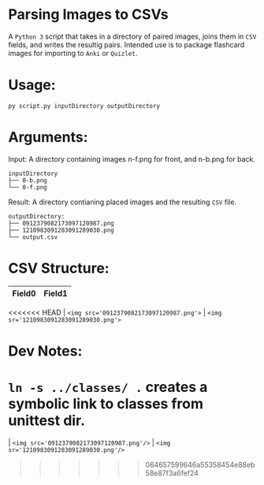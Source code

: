 # Parsing Images to CSVs

A `Python 3` script that takes in a directory of paired images, joins them in `CSV` fields, and writes the resultig pairs. Intended use is to package flashcard images for importing to `Anki` or `Quizlet`.

# Usage:
`py script.py inputDirectory outputDirectory`

# Arguments:
Input:
A directory containing images n-f.png for front, and n-b.png for back.
```
inputDirectory
├── 0-b.png
└── 0-f.png
```

Result:
A directory contianing placed images and the resulting `CSV` file.
```
outputDirectory:
├── 0912379082173097120987.png
├── 1210983091283091289030.png
└── output.csv
```

# CSV Structure:
Field0 | Field1
--- | ---
<<<<<<< HEAD
 | `<img src='0912379082173097120987.png'>` | `<img sr='1210983091283091289030.png'>`

# Dev Notes:
``ln -s ../classes/ .`` creates a symbolic link to classes from unittest dir.
=======
 | `<img src='0912379082173097120987.png'/>` | `<img sr='1210983091283091289030.png'/>`
>>>>>>> 064657599646a55358454e88eb58e87f3a6fef24
